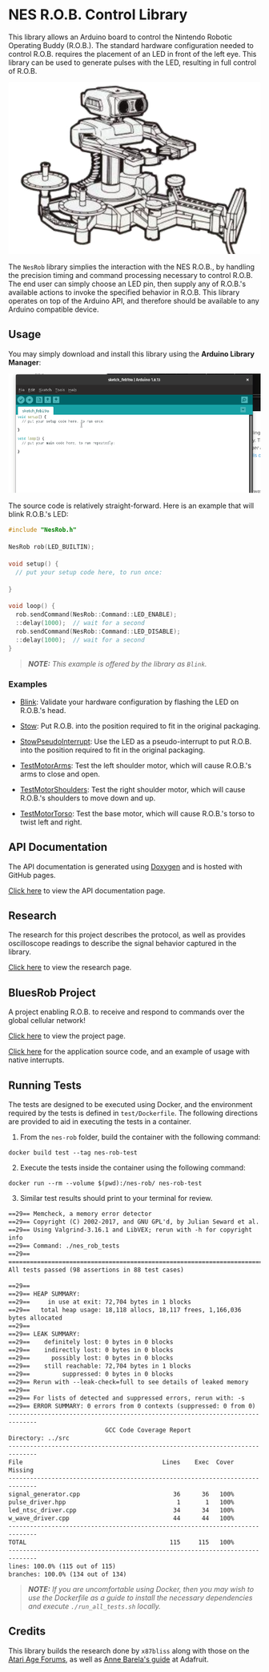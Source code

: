 NES R.O.B. Control Library
==========================

This library allows an Arduino board to control the Nintendo Robotic Operating
Buddy (R.O.B.). The standard hardware configuration needed to control R.O.B.
requires the placement of an LED in front of the left eye. This library can
be used to generate pulses with the LED, resulting in full control of R.O.B.

![Depiction of R.O.B. from the Gyromite Manual](img/nes-rob.png)

The `NesRob` library simplies the interaction with the NES R.O.B., by handling
the precision timing and command processing necessary to control R.O.B. The end
user can simply choose an LED pin, then supply any of R.O.B.'s available actions
to invoke the specified behavior in R.O.B. This library operates on top of the
Arduino API, and therefore should be available to any Arduino compatible device.

Usage
-----

You may simply download and install this library using the **Arduino Library
Manager**:

![Installing with Arduino Library Manager](img/installing-nesrob.gif)

The source code is relatively straight-forward. Here is an example that will
blink R.O.B.'s LED:

```c++
#include "NesRob.h"

NesRob rob(LED_BUILTIN);

void setup() {
  // put your setup code here, to run once:

}

void loop() {
  rob.sendCommand(NesRob::Command::LED_ENABLE);
  ::delay(1000);  // wait for a second
  rob.sendCommand(NesRob::Command::LED_DISABLE);
  ::delay(1000);  // wait for a second
}
```

> _**NOTE:** This example is offered by the library as `Blink`._

### Examples

* [Blink](https://www.github.com/zfields/nes-rob/tree/main/examples/Blink/Blink.ino):
Validate your hardware configuration by flashing the LED on R.O.B.'s head.

* [Stow](https://www.github.com/zfields/nes-rob/tree/main/examples/Stow/Stow.ino):
Put R.O.B. into the position required to fit in the original packaging.

* [StowPseudoInterrupt](https://www.github.com/zfields/nes-rob/tree/main/examples/StowPseudoInterrupt/StowPseudoInterrupt.ino):
Use the LED as a pseudo-interrupt to put R.O.B. into the position required to
fit in the original packaging.

* [TestMotorArms](https://www.github.com/zfields/nes-rob/tree/main/examples/TestMotorArms/TestMotorArms.ino):
Test the left shoulder motor, which will cause R.O.B.'s arms to close and open.

* [TestMotorShoulders](https://www.github.com/zfields/nes-rob/tree/main/examples/TestMotorShoulders/TestMotorShoulders.ino):
Test the right shoulder motor, which will cause R.O.B.'s shoulders to move down
and up.

* [TestMotorTorso](https://www.github.com/zfields/nes-rob/tree/main/examples/TestMotorTorso/TestMotorTorso.ino):
Test the base motor, which will cause R.O.B.'s torso to twist left and right.

API Documentation
-----------------

The API documentation is generated using
[Doxygen](https://www.doxygen.nl/index.html) and is hosted with GitHub pages.

[Click here](https://zfields.github.io/nes-rob/classNesRob.html) to view the
API documentation page.

Research
--------

The research for this project describes the protocol, as well as provides
oscilloscope readings to describe the signal behavior captured in the library.

[Click here](https://github.com/zfields/nes-rob/tree/main/docs/research.md)
to view the research page.

BluesRob Project
----------------

A project enabling R.O.B. to receive and respond to commands over the global
cellular network!

[Click here](https://www.hackster.io/zachary_fields/cellular-r-o-b-with-blues-wireless-38ac41)
to view the project page.

[Click here](https://github.com/zfields/BluesRob/blob/main/BluesRob.ino) for the
application source code, and an example of usage with native interrupts.

Running Tests
-------------

The tests are designed to be executed using Docker, and the environment required
by the tests is defined in `test/Dockerfile`. The following directions are
provided to aid in executing the tests in a container.

1. From the `nes-rob` folder, build the container with the following command:

```none
docker build test --tag nes-rob-test
```

2. Execute the tests inside the container using the following command:

```none
docker run --rm --volume $(pwd):/nes-rob/ nes-rob-test
```

3. Similar test results should print to your terminal for review.

```none
==29== Memcheck, a memory error detector
==29== Copyright (C) 2002-2017, and GNU GPL'd, by Julian Seward et al.
==29== Using Valgrind-3.16.1 and LibVEX; rerun with -h for copyright info
==29== Command: ./nes_rob_tests
==29==
===============================================================================
All tests passed (98 assertions in 88 test cases)

==29==
==29== HEAP SUMMARY:
==29==     in use at exit: 72,704 bytes in 1 blocks
==29==   total heap usage: 18,118 allocs, 18,117 frees, 1,166,036 bytes allocated
==29==
==29== LEAK SUMMARY:
==29==    definitely lost: 0 bytes in 0 blocks
==29==    indirectly lost: 0 bytes in 0 blocks
==29==      possibly lost: 0 bytes in 0 blocks
==29==    still reachable: 72,704 bytes in 1 blocks
==29==         suppressed: 0 bytes in 0 blocks
==29== Rerun with --leak-check=full to see details of leaked memory
==29==
==29== For lists of detected and suppressed errors, rerun with: -s
==29== ERROR SUMMARY: 0 errors from 0 contexts (suppressed: 0 from 0)
------------------------------------------------------------------------------
                           GCC Code Coverage Report
Directory: ../src
------------------------------------------------------------------------------
File                                       Lines    Exec  Cover   Missing
------------------------------------------------------------------------------
signal_generator.cpp                          36      36   100%
pulse_driver.hpp                               1       1   100%
led_ntsc_driver.cpp                           34      34   100%
w_wave_driver.cpp                             44      44   100%
------------------------------------------------------------------------------
TOTAL                                        115     115   100%
------------------------------------------------------------------------------
lines: 100.0% (115 out of 115)
branches: 100.0% (134 out of 134)
```

> _**NOTE:** If you are uncomfortable using Docker, then you may wish to use the
> Dockerfile as a guide to install the necessary dependencies and execute
> `./run_all_tests.sh` locally._

Credits
-------

This library builds the research done by `x87bliss` along with those on the
[Atari Age Forums](https://atariage.com/forums/topic/177286-any-interest-in-nes-rob-homebrews/),
as well as
[Anne Barela's guide](https://learn.adafruit.com/controlling-a-classic-nintendo-r-o-b-robot-using-circuit-playground-express/overview)
at Adafruit.
